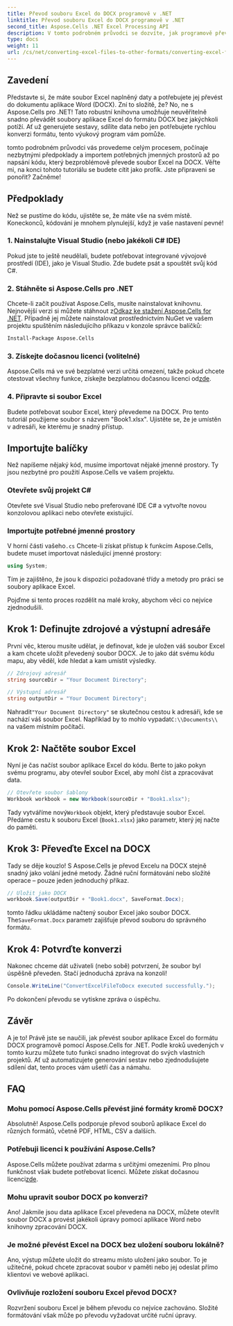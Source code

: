 ```yaml
---
title: Převod souboru Excel do DOCX programově v .NET
linktitle: Převod souboru Excel do DOCX programově v .NET
second_title: Aspose.Cells .NET Excel Processing API
description: V tomto podrobném průvodci se dozvíte, jak programově převést soubory Excel do DOCX pomocí Aspose.Cells for .NET. Ideální pro generování sestav a sdílení dat.
type: docs
weight: 11
url: /cs/net/converting-excel-files-to-other-formats/converting-excel-file-to-docx/
---
```

## Zavedení

Představte si, že máte soubor Excel naplněný daty a potřebujete jej převést do dokumentu aplikace Word (DOCX). Zní to složitě, že? No, ne s Aspose.Cells pro .NET! Tato robustní knihovna umožňuje neuvěřitelně snadno převádět soubory aplikace Excel do formátu DOCX bez jakýchkoli potíží. Ať už generujete sestavy, sdílíte data nebo jen potřebujete rychlou konverzi formátu, tento výukový program vám pomůže.

tomto podrobném průvodci vás provedeme celým procesem, počínaje nezbytnými předpoklady a importem potřebných jmenných prostorů až po napsání kódu, který bezproblémově převede soubor Excel na DOCX. Věřte mi, na konci tohoto tutoriálu se budete cítit jako profík. Jste připraveni se ponořit? Začněme!

## Předpoklady

Než se pustíme do kódu, ujistěte se, že máte vše na svém místě. Koneckonců, kódování je mnohem plynulejší, když je vaše nastavení pevné!

### 1. Nainstalujte Visual Studio (nebo jakékoli C# IDE)
Pokud jste to ještě neudělali, budete potřebovat integrované vývojové prostředí (IDE), jako je Visual Studio. Zde budete psát a spouštět svůj kód C#.

### 2. Stáhněte si Aspose.Cells pro .NET
 Chcete-li začít používat Aspose.Cells, musíte nainstalovat knihovnu. Nejnovější verzi si můžete stáhnout z[Odkaz ke stažení Aspose.Cells for .NET](https://releases.aspose.com/cells/net/). Případně jej můžete nainstalovat prostřednictvím NuGet ve vašem projektu spuštěním následujícího příkazu v konzole správce balíčků:

```bash
Install-Package Aspose.Cells
```

### 3. Získejte dočasnou licenci (volitelné)
 Aspose.Cells má ve své bezplatné verzi určitá omezení, takže pokud chcete otestovat všechny funkce, získejte bezplatnou dočasnou licenci od[zde](https://purchase.aspose.com/temporary-license/).

### 4. Připravte si soubor Excel
Budete potřebovat soubor Excel, který převedeme na DOCX. Pro tento tutoriál použijeme soubor s názvem "Book1.xlsx". Ujistěte se, že je umístěn v adresáři, ke kterému je snadný přístup.

## Importujte balíčky

Než napíšeme nějaký kód, musíme importovat nějaké jmenné prostory. Ty jsou nezbytné pro použití Aspose.Cells ve vašem projektu.

### Otevřete svůj projekt C#
Otevřete své Visual Studio nebo preferované IDE C# a vytvořte novou konzolovou aplikaci nebo otevřete existující.

### Importujte potřebné jmenné prostory
 V horní části vašeho`.cs` Chcete-li získat přístup k funkcím Aspose.Cells, budete muset importovat následující jmenné prostory:

```csharp
using System;
```

Tím je zajištěno, že jsou k dispozici požadované třídy a metody pro práci se soubory aplikace Excel.

Pojďme si tento proces rozdělit na malé kroky, abychom věci co nejvíce zjednodušili.

## Krok 1: Definujte zdrojové a výstupní adresáře

První věc, kterou musíte udělat, je definovat, kde je uložen váš soubor Excel a kam chcete uložit převedený soubor DOCX. Je to jako dát svému kódu mapu, aby věděl, kde hledat a kam umístit výsledky.

```csharp
// Zdrojový adresář
string sourceDir = "Your Document Directory";

// Výstupní adresář
string outputDir = "Your Document Directory";
```

 Nahradit`"Your Document Directory"` se skutečnou cestou k adresáři, kde se nachází váš soubor Excel. Například by to mohlo vypadat`C:\\Documents\\` na vašem místním počítači.

## Krok 2: Načtěte soubor Excel

Nyní je čas načíst soubor aplikace Excel do kódu. Berte to jako pokyn svému programu, aby otevřel soubor Excel, aby mohl číst a zpracovávat data.

```csharp
// Otevřete soubor šablony
Workbook workbook = new Workbook(sourceDir + "Book1.xlsx");
```

 Tady vytváříme nový`Workbook` objekt, který představuje soubor Excel. Předáme cestu k souboru Excel (`Book1.xlsx`) jako parametr, který jej načte do paměti.

## Krok 3: Převeďte Excel na DOCX

Tady se děje kouzlo! S Aspose.Cells je převod Excelu na DOCX stejně snadný jako volání jedné metody. Žádné ruční formátování nebo složité operace – pouze jeden jednoduchý příkaz.

```csharp
// Uložit jako DOCX
workbook.Save(outputDir + "Book1.docx", SaveFormat.Docx);
```

 tomto řádku ukládáme načtený soubor Excel jako soubor DOCX. The`SaveFormat.Docx` parametr zajišťuje převod souboru do správného formátu.

## Krok 4: Potvrďte konverzi

Nakonec chceme dát uživateli (nebo sobě) potvrzení, že soubor byl úspěšně převeden. Stačí jednoduchá zpráva na konzoli!

```csharp
Console.WriteLine("ConvertExcelFileToDocx executed successfully.");
```

Po dokončení převodu se vytiskne zpráva o úspěchu.

## Závěr

A je to! Právě jste se naučili, jak převést soubor aplikace Excel do formátu DOCX programově pomocí Aspose.Cells for .NET. Podle kroků uvedených v tomto kurzu můžete tuto funkci snadno integrovat do svých vlastních projektů. Ať už automatizujete generování sestav nebo zjednodušujete sdílení dat, tento proces vám ušetří čas a námahu.

## FAQ

### Mohu pomocí Aspose.Cells převést jiné formáty kromě DOCX?
Absolutně! Aspose.Cells podporuje převod souborů aplikace Excel do různých formátů, včetně PDF, HTML, CSV a dalších.

### Potřebuji licenci k používání Aspose.Cells?
Aspose.Cells můžete používat zdarma s určitými omezeními. Pro plnou funkčnost však budete potřebovat licenci. Můžete získat dočasnou licenci[zde](https://purchase.aspose.com/temporary-license/).

### Mohu upravit soubor DOCX po konverzi?
Ano! Jakmile jsou data aplikace Excel převedena na DOCX, můžete otevřít soubor DOCX a provést jakékoli úpravy pomocí aplikace Word nebo knihovny zpracování DOCX.

### Je možné převést Excel na DOCX bez uložení souboru lokálně?
Ano, výstup můžete uložit do streamu místo uložení jako soubor. To je užitečné, pokud chcete zpracovat soubor v paměti nebo jej odeslat přímo klientovi ve webové aplikaci.

### Ovlivňuje rozložení souboru Excel převod DOCX?
Rozvržení souboru Excel je během převodu co nejvíce zachováno. Složité formátování však může po převodu vyžadovat určité ruční úpravy.